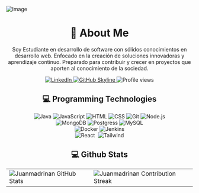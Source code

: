 ![Image](https://github.com/Juanmadrinan/Juanmadrinan/assets/125837348/48699391-c1d1-40c0-834c-fdc6ebd12a3e)

<div align="center">
    <h1>🚀 About Me</h1>
    <p>Soy Estudiante en desarrollo de software con sólidos conocimientos en desarrollo web. Enfocado en la creación de soluciones innovadoras y aprendizaje continuo. Preparado para contribuir y crecer en proyectos que aporten al conocimiento de la sociedad.</p>
</div>
<div align="center">
  <a href="https://www.linkedin.com/in/juan-jos%C3%A9-madri%C3%B1an-pinzon-303bb4271/">
    <img src="https://img.shields.io/badge/JuanMadrinan-0077B5?style=for-the-badge&logo=linkedin&logoColor=white" alt="LinkedIn"/>
  </a>
<a href="https://github.com/Juanmadrinan/Juanmadrinan" target="_blank">
    <img src="https://img.shields.io/badge/View%20on%20GitHub-%230077B5.svg?&style=for-the-badge&logo=github&logoColor=white" alt="GitHub Skyline"/>
</a>
<img src="https://komarev.com/ghpvc/?username=ZanePearton&style=for-the-badge" alt="Profile views" />



<h2 align="center" class="section-heading">💻 Programming Technologies</h2>
<div align="center">
    <img src="https://img.shields.io/badge/Java-ED8B00?style=for-the-badge&logo=openjdk&logoColor=white" alt="Java"/>
    <img src="https://img.shields.io/badge/JavaScript-F7DF1E?style=for-the-badge&logo=javascript&logoColor=black" alt="JavaScript"/>
    <img src="https://img.shields.io/badge/HTML5-E34F26?style=for-the-badge&logo=html5&logoColor=white" alt="HTML"/>
    <img src="https://img.shields.io/badge/CSS3-1572B6?style=for-the-badge&logo=css3&logoColor=white" alt="CSS"/>
    <img src="https://img.shields.io/badge/Git-F05032?style=for-the-badge&logo=git&logoColor=white" alt="Git"/>
    <img src="https://img.shields.io/badge/Node.js-339933?style=for-the-badge&logo=nodedotjs&logoColor=white" alt="Node.js"/>
</div>
<div>
    <img src="https://img.shields.io/badge/MongoDB-4EA94B?style=for-the-badge&logo=mongodb&logoColor=white" alt="MongoDB"/>
    <img src="https://img.shields.io/badge/PostgreSQL-316192?style=for-the-badge&logo=postgresql&logoColor=white" alt="Postgress"/>
    <img src="https://img.shields.io/badge/MySQL-00000F?style=for-the-badge&logo=mysql&logoColor=white" alt="MySQL"/>
</div>
<div align="center">
  <img src="https://img.shields.io/badge/Docker-2496ED?style=for-the-badge&logo=docker&logoColor=white" alt="Docker"/>
  <img src="https://img.shields.io/badge/Jenkins-D24939?style=for-the-badge&logo=jenkins&logoColor=white" alt="Jenkins"/>
</div>
<div align="center">
  <img src="https://img.shields.io/badge/React-20232A?style=for-the-badge&logo=react&logoColor=61DAFB" alt="React"/> 
  <img [![Built with Astro](https://astro.badg.es/v2/built-with-astro/small.svg)](https://astro.build)/>
  <img src="https://img.shields.io/badge/Tailwind_CSS-38B2AC?style=for-the-badge&logo=tailwind-css&logoColor=white" alt="Tailwind"/>
</div>

<div align="center">
<h2 align="center" class="section-heading"> 💻 Github Stats</h2>
 <table align="center" width="100%" height="100%" >
    <tr>
       <td><img style="border: none;" src="https://github-profile-summary-cards.vercel.app/api/cards/profile-details?username=juanmadrinan&theme=github_dark" alt="Juanmadrinan GitHub Stats"/></td>   
       <td><img style="border: none;" src="https://github-readme-streak-stats.herokuapp.com/?user=juanmadrinan&theme=merko" alt="Juanmadrinan Contribution Streak"/></td>
    </tr>
 </table>

 <table align="center" width="100%" height="100%" >
    <tr>
        <td><img style="border: none;" src="https://github-profile-summary-cards.vercel.app/api/cards/stats?username=juanmadrinan&theme=github_dark" alt="Juanmadrinan GitHub Stats"/></td>
        <td><img style="border: none;" src="https://github-profile-summary-cards.vercel.app/api/cards/productive-time?username=zanepearton&theme=github_dark&utcOffset=10" alt="Zane's GitHub Stats"/>
        <td><img style="border: none;" src="https://github-profile-summary-cards.vercel.app/api/cards/repos-per-language?username=Juanmadrinan&theme=github_dark" alt="Juanmadrinan GitHub Stats"/></td>
        <td><img style="border: none;" src="https://github-profile-summary-cards.vercel.app/api/cards/most-commit-language?username=Juanmadrinan&theme=github_dark" alt="Juanmadrinan GitHub Stats"/></td>
    </tr>
 </table>
</div>

<div align="center">
    <h1><img src="https://readme-typing-svg.herokuapp.com?size=25&duration=4000&color=00A8CC&center=true&vCenter=true&width=1000&lines=Hey..+I'm+Juan;This+is+my+Github..;..and+Jesus+is+my+strength✝️;" alt="Typing SVG"/></h1>
    <p><img src="termina-gh.gif" alt="Terminal GH GIF" /></p>
</div>
